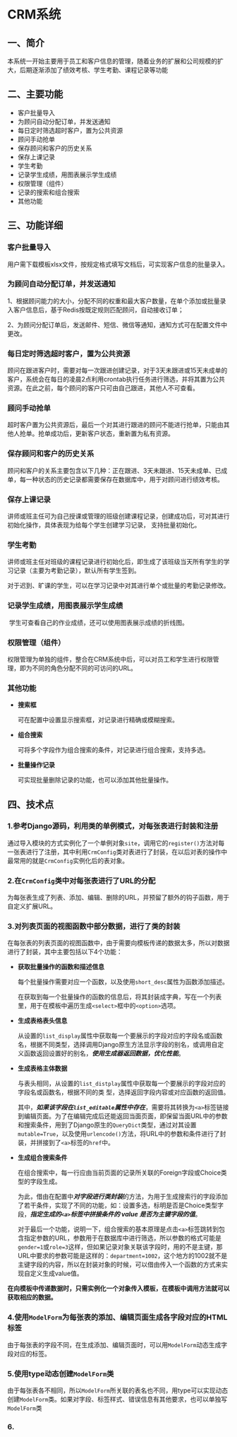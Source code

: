 # CRM系统

## 一、简介

​	本系统一开始主要用于员工和客户信息的管理，随着业务的扩展和公司规模的扩大，后期逐渐添加了绩效考核、学生考勤、课程记录等功能



## 二、主要功能

- 客户批量导入
- 为顾问自动分配订单，并发送通知
- 每日定时筛选超时客户，置为公共资源
- 顾问手动抢单
- 保存顾问和客户的历史关系
- 保存上课记录
- 学生考勤
- 记录学生成绩，用图表展示学生成绩
- 权限管理（组件）
- 记录的搜索和组合搜索
- 其他功能




## 三、功能详细

### 客户批量导入

​	用户需下载模板xlsx文件，按规定格式填写文档后，可实现客户信息的批量录入。

### 为顾问自动分配订单，并发送通知

​	1、根据顾问能力的大小，分配不同的权重和最大客户数量，在单个添加或批量录入客户信息后，基于Redis按既定规则匹配顾问，自动接收订单；

​	2、为顾问分配订单后，发送邮件、短信、微信等通知，通知方式可在配置文件中更改。

### 每日定时筛选超时客户，置为公共资源

​	顾问在跟进客户时，需要对每一次跟进创建记录，对于3天未跟进或15天未成单的客户，系统会在每日的凌晨2点利用crontab执行任务进行筛选，并将其置为公共资源。在此之前，每个顾问的客户只可由自己跟进，其他人不可查看。

### 顾问手动抢单

​	超时客户置为公共资源后，最后一个对其进行跟进的顾问不能进行抢单，只能由其他人抢单。抢单成功后，更新客户状态，重新置为私有资源。	

### 保存顾问和客户的历史关系

​	顾问和客户的关系主要包含以下几种：正在跟进、3天未跟进、15天未成单、已成单，每一种状态的历史记录都需要保存在数据库中，用于对顾问进行绩效考核。

### 保存上课记录

​	讲师或班主任可为自己授课或管理的班级创建课程记录，创建成功后，可对其进行初始化操作，具体表现为给每个学生创建学习记录， 支持批量初始化。

### 学生考勤

​	讲师或班主任对班级的课程记录进行初始化后，即生成了该班级当天所有学生的学习记录（主要为考勤记录），默认所有学生签到。

​	对于迟到、旷课的学生，可以在学习记录中对其进行单个或批量的考勤记录修改。

### 记录学生成绩，用图表展示学生成绩

​	学生可查看自己的作业成绩，还可以使用图表展示成绩的折线图。

### 权限管理（组件）

​	权限管理为单独的组件，整合在CRM系统中后，可以对员工和学生进行权限管理，即为不同的角色分配不同的可访问的URL。

### 其他功能

- **搜索框**

  可在配置中设置显示搜索框，对记录进行精确或模糊搜索。

- **组合搜索**

  可将多个字段作为组合搜索的条件，对记录进行组合搜索，支持多选。

- **批量操作记录**

  可实现批量删除记录的功能，也可以添加其他批量操作。




## 四、技术点

### 1.参考Django源码，利用类的单例模式，对每张表进行封装和注册

​	通过导入模块的方式实例化了一个单例对象`site`，调用它的`register()`方法对每一张表进行了注册，其中利用`CrmConfig`类对表进行了封装，在以后对表的操作中最常用的就是`CrmConfig`实例化后的表对象。

### 2.在`CrmConfig`类中对每张表进行了URL的分配

​	为每张表生成了列表、添加、编辑、删除的URL，并预留了额外的钩子函数，用于自定义扩展URL。

### 3.对列表页面的视图函数中部分数据，进行了类的封装

​	在每张表的列表页面的视图函数中，由于需要向模板传递的数据太多，所以对数据进行了封装，其中主要包括以下4个功能：

- **获取批量操作的函数和描述信息**

  ​每个批量操作需要对应一个函数，以及使用`short_desc`属性为函数添加描述。

  ​在获取到每一个批量操作的函数的信息后，将其封装成字典，写在一个列表里，用于在模板中遍历生成`<select>`框中的`<option>`选项。

- **生成表格表头信息**

  ​从设置的`list_display`属性中获取每一个要展示的字段对应的字段名或函数名，根据不同类型，选择调用Django原生方法显示字段的别名，或调用自定义函数返回设置好的别名，***使用生成器返回数据，优化性能***。

- **生成表格主体数据**

  ​与表头相同，从设置的`list_distplay`属性中获取每一个要展示的字段对应的字段名或函数名，根据不同的类	型，选择返回字段内容或对应函数的返回值。

  ​其中，***如果该字段在`list_editable`属性中存在***，需要将其转换为`<a>`标签链接到编辑页面。为了在编辑完成后还能返回当面页面，即保留当面URL中的参数和搜索条件，用到了Django原生的`QueryDict`类型，通过对其设置`mutable=True`，以及使用`urlencode()`方法，将URL中的参数和条件进行了封装，并拼接到了`<a>`标签的`href`中。

- **生成组合搜索条件**

  ​在组合搜索中，每一行应由当前页面的记录所关联的Foreign字段或Choice类型的字段生成。

  为此，借由在配置中***对字段进行类封装***的方法，为用于生成搜索行的字段添加了若干条件，实现了不同的功能，如：设置多选，标明是否是Choice类型字段，***指定生成的`<a>`标签中拼接条件的 value 是否为主键字段的值***。

  对于最后一个功能，说明一下，组合搜索的基本原理是点击`<a>`标签跳转到包含指定参数的URL，参数用于在数据库中进行筛选，所以参数的格式可能是`gender=1`或`role=3`这样，但如果记录对象关联该字段时，用的不是主键，那URL中要求的参数可能是这样的：`department=1002`，这个地方的1002就不是主键字段的内容，所以在封装对象的时候，可以借由传入一个函数的方式来实现自定义生成value值。

**在向模板中传递数据时，只需实例化一个对象传入模板，在模板中调用方法就可以获取相应的数据。**

### 4.使用`ModelForm`为每张表的添加、编辑页面生成各字段对应的HTML标签

​	由于每张表的字段不同，在生成添加、编辑页面时，可以用`ModelForm`动态生成字段对应的标签。

### 5.使用type动态创建`ModelForm`类

​	由于每张表各不相同，所以`ModelForm`所关联的表名也不同，用type可以实现动态创建`ModelForm`类。如果对字段、标签样式、错误信息有其他要求，也可以单独写`ModelForm`类

### 6.

